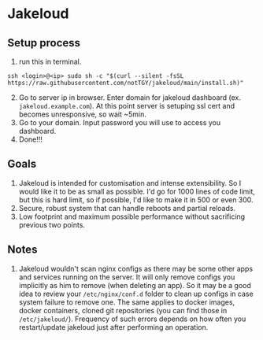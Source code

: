 # Jakeloud

## Setup process
1. run this in terminal.
```
ssh <login>@<ip> sudo sh -c "$(curl --silent -fsSL https://raw.githubusercontent.com/notTGY/jakeloud/main/install.sh)"
```
2. Go to server ip in browser. Enter domain for jakeloud dashboard (ex. `jakeloud.example.com`). At this point server is setuping ssl cert and becomes unresponsive, so wait ~5min.
3. Go to your domain. Input password you will use to access you dashboard.
4. Done!!!

## Goals
1. Jakeloud is intended for customisation and intense
extensibility. So I would like it to be as small as
possible. I'd go for 1000 lines of code limit,
but this is hard limit, so if possible,
I'd like to make it in 500 or even 300.
2. Secure, robust system that can handle reboots and
partial reloads.
3. Low footprint and maximum possible performance
without sacrificing previous two points.

## Notes
1. Jakeloud wouldn't scan nginx configs as there may
be some other apps and services running on the server.
It will only remove configs you implicitly as him to
remove (when deleting an app). So it may be a good
idea to review your `/etc/nginx/conf.d` folder to
clean up configs in case system failure to remove one.
The same applies to docker images, docker containers,
cloned git repositories (you can find those in
`/etc/jakeloud/`).
Frequency of such errors depends on how often you
restart/update jakeloud just after performing an
operation.
